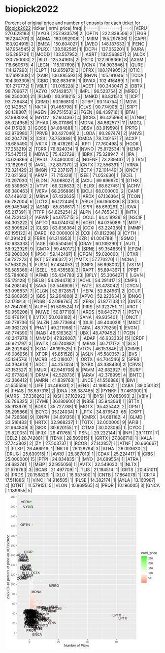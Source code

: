 # biopick2022
Percent of original price and number of entrants for each ticket for [Biopick2022](https://twitter.com/hashtag/Biopick2022)
|ticker | nrml_price| freq|
|:------|----------:|----:|
|VERU   | 270.628183|    1|
|VYGR   | 257.933579|    2|
|OPTN   | 222.839506|    2|
|EIGR   | 167.244701|    3|
|ADMA   | 160.992908|    1|
|MIRM   | 155.297806|    1|
|CAPR   | 153.924915|    2|
|BMEA   | 150.604027|    1|
|AVEO   | 148.187633|    1|
|FENC   | 147.954545|    2|
|PLRX   | 138.592585|    1|
|DCPH   | 137.052201|    1|
|KURA   | 135.285721|    1|
|MODD   | 133.557952|    1|
|ASRT   | 132.568807|    2|
|ALDX   | 130.750000|    2|
|BLU    | 125.341615|    2|
|FSTX   | 122.908366|    8|
|AXSM   | 118.660675|    4|
|LEGN   | 118.107698|    1|
|VCNX   | 114.903846|    1|
|QURE   | 114.127290|    1|
|CLPT   | 112.655972|    3|
|CFRX   | 108.174905|    2|
|OTIC   | 107.692308|    2|
|XAIR   | 106.885593|    8|
|BHVN   | 105.181046|    1|
|TCDA   | 104.393305|    1|
|GBIO   | 102.683616|    1|
|DVAX   | 102.416489|    1|
|VIRI   | 101.270772|    1|
|VBLT   | 101.015228|    2|
|ACET   | 100.343047|    2|
|DBTX   |  98.709677|    1|
|AZYO   |  97.142857|    1|
|IMPL   |  96.523754|    2|
|MREO   |  96.250000|   21|
|RLMD   |  93.919215|    3|
|MNKD   |  93.821510|    1|
|ICPT   |  93.738484|    1|
|CRMD   |  93.186813|    1|
|GTBP   |  93.114754|    1|
|MDVL   |  92.142857|    1|
|NKTX   |  91.465798|    1|
|CLVS   |  90.774908|    2|
|SRPT   |  90.138807|    1|
|AGEN   |  89.751553|    2|
|FGEN   |  88.439716|    1|
|BTAI   |  87.998028|    5|
|MYOV   |  87.604367|    4|
|BCRX   |  86.425993|    6|
|ATNM   |  85.024958|    3|
|PHAR   |  85.011186|    1|
|MDNA   |  84.662577|   11|
|MDGL   |  84.175128|    3|
|GOSS   |  84.084881|    1|
|OBSV   |  83.919598|    1|
|PRTG   |  83.876980|    7|
|PRVB   |  80.427046|    2|
|LQDA   |  80.287474|    2|
|ANVS   |  80.204778|    3|
|CSII   |  78.753989|    1|
|GMDA   |  78.740157|    7|
|ACXP   |  78.685490|    1|
|VKTX   |  78.478261|    4|
|KPTI   |  77.760498|    5|
|HOOK   |  77.253219|    2|
|TCRR   |  76.824034|    1|
|NVNO   |  75.872534|    1|
|HZNP   |  75.547515|    1|
|MDWD   |  75.423729|    1|
|IBRX   |  75.328947|    4|
|IPA    |  74.626866|    4|
|PHIO   |  73.490000|    4|
|NGENF  |  73.239437|    2|
|LTRN   |  73.182957|    3|
|AVXL   |  72.837370|    2|
|CNTX   |  72.556391|    1|
|VRNA   |  72.321429|    2|
|IMGN   |  72.237197|    1|
|BCTX   |  72.101449|    3|
|ONCY   |  72.021583|    1|
|ARMP   |  71.715328|    1|
|ISEE   |  71.052636|    1|
|BCEL   |  70.297030|    1|
|ELDN   |  70.068027|    3|
|ACIU   |  69.696970|    1|
|GTHX   |  69.539667|    2|
|VTVT   |  69.326633|    3|
|BLRX   |  68.627451|    1|
|ACHV   |  68.380463|    1|
|VERV   |  68.266886|    1|
|BCLI   |  68.000000|    2|
|CANF   |  67.449612|    2|
|MRNA   |  67.422635|    1|
|ARDX   |  67.136364|    5|
|TCON   |  66.787004|    6|
|LCTX   |  66.122449|    1|
|ABUS   |  66.066838|    8|
|CRDL   |  65.945946|    2|
|ASND   |  65.836617|    1|
|SPPI   |  65.669291|    2|
|IOVA   |  65.217391|    1|
|TFFP   |  64.825254|    2|
|ALPN   |  64.765343|    1|
|IMTX   |  64.732143|    2|
|ARWR   |  64.675715|    3|
|OCUL   |  64.418938|    8|
|NSCIF  |  64.302222|    1|
|APTO   |  64.074074|    8|
|ACER   |  64.035088|    1|
|MTP    |  63.809524|    2|
|CLSD   |  63.636364|    2|
|CCXI   |  63.224389|    1|
|IMMP   |  62.195122|    4|
|DARE   |  62.000000|    2|
|XXII   |  61.812298|    3|
|CYTH   |  61.391421|    2|
|FBRX   |  61.214953|    1|
|KZR    |  61.004788|    1|
|SGMO   |  60.933333|    7|
|AGE    |  60.550459|    1|
|GRAY   |  60.109290|    1|
|AUTL   |  59.922929|    9|
|GMTX   |  59.450172|    1|
|SRNE   |  59.354839|    1|
|EPZM   |  59.200000|    1|
|IPSC   |  59.142497|    1|
|OPGN   |  59.020000|    1|
|CTXR   |  58.727273|    1|
|IKT    |  57.816327|    2|
|YMTX   |  57.770270|    1|
|NCNA   |  57.563025|    1|
|FUSN   |  57.434053|    2|
|SNPX   |  56.698002|    1|
|VSTM   |  56.585366|    4|
|SEEL   |  56.435583|    3|
|RAPT   |  55.894367|    1|
|PPBT   |  55.784062|    1|
|AFMD   |  55.434783|   23|
|BFLY   |  55.306427|    1|
|LGVN   |  55.178128|    1|
|SELB   |  54.294478|    2|
|ACHL   |  54.291417|    2|
|CMPS   |  54.208145|    1|
|SAVA   |  53.546909|    7|
|FATE   |  53.478042|    1|
|CYCN   |  53.098837|    7|
|CLGN   |  52.872857|    1|
|HEPA   |  52.824561|    2|
|OCUP   |  52.680965|    3|
|GBS    |  52.264808|    2|
|APVO   |  52.223634|    3|
|BNGO   |  52.173913|    1|
|PDSB   |  52.098765|   25|
|XERS   |  51.877133|   12|
|ONTX   |  51.764706|    1|
|AUPH   |  51.508524|   17|
|PIRS   |  51.322751|   11|
|ARCT   |  50.959206|    1|
|NUWE   |  50.877193|    1|
|ARDS   |  50.643777|    1|
|PSTV   |  50.476191|    1|
|LVTX   |  50.038182|    4|
|SANA   |  49.935401|    1|
|ONCT   |  49.779736|   15|
|ALZN   |  49.773684|    1|
|GLSI   |  49.404028|    1|
|MXCT   |  49.362120|    1|
|PHAT   |  49.211998|    1|
|TARA   |  48.779259|    1|
|EVGN   |  48.774390|    1|
|INAB   |  48.519362|    1|
|UBX    |  48.479452|    1|
|PGEN   |  48.247978|    1|
|MNMD   |  47.826087|    1|
|ADAP   |  46.933333|   15|
|CRDF   |  46.921797|    3|
|SWTX   |  46.740882|    1|
|MRNS   |  46.717172|    1|
|SLS    |  46.292948|    1|
|KZIA   |  46.199525|    1|
|VTGN   |  46.153846|    2|
|CMMB   |  46.086956|    1|
|XFOR   |  45.851528|    3|
|ASLN   |  45.580357|    2|
|BVS    |  45.134576|    1|
|MCRB   |  45.018007|    1|
|ORTX   |  44.704546|    5|
|SPRB   |  44.394619|    1|
|ADCT   |  44.257424|    1|
|SYBX   |  43.388430|    2|
|CRVS   |  43.153527|    3|
|IMUX   |  42.946708|    5|
|PAVM   |  42.682927|    9|
|SURF   |  42.677824|    1|
|DRMA   |  42.528736|    1|
|ARAV   |  42.378995|    4|
|BNTC   |  42.366412|    1|
|AMRN   |  41.839763|    1|
|JNCE   |  41.556886|    1|
|BIVI   |  41.555556|    1|
|LIFE   |  41.499331|    2|
|SENS   |  41.198502|    1|
|CABA   |  39.050132|    6|
|PHAS   |  38.697318|    2|
|DNA    |  38.387485|    2|
|PYNKF  |  37.461300|    1|
|AMRS   |  37.338262|    2|
|QSI    |  37.102922|    1|
|BYSI   |  37.086093|    2|
|VBIV   |  36.786325|    2|
|ZYME   |  36.180600|    2|
|NBSE   |  35.943061|    1|
|BTTX   |  35.913978|    1|
|BDSX   |  35.727788|    1|
|MGTX   |  35.425442|    2|
|OPNT   |  35.295866|    1|
|BCYC   |  35.124034|    1|
|LPTX   |  34.876543|   65|
|CKPT   |  34.726688|    9|
|ONPH   |  34.691358|    1|
|CMRX   |  34.681182|    4|
|GLMD   |  33.516483|    1|
|HRTX   |  32.968237|    1|
|TGTX   |  32.000000|    9|
|AFIB   |  31.964809|    3|
|SIOX   |  30.620155|   11|
|CTMX   |  30.023095|    1|
|CYCC   |  29.820051|   11|
|IFRX   |  29.411765|    1|
|PSNL   |  29.222144|    1|
|INFI   |  29.111111|    7|
|CELZ   |  28.742081|    1|
|TENX   |  28.509615|    1|
|GRTX   |  27.886710|    1|
|KALA   |  27.743802|    2|
|ZY     |  27.503737|    1|
|RCOR   |  27.142857|    1|
|ATNF   |  26.666667|    2|
|PLXP   |  26.466916|    1|
|NKTR   |  26.128794|    3|
|ATHA   |  26.093630|    2|
|DRUG   |  25.630915|    1|
|AVRO   |  25.387013|    1|
|CDAK   |  25.224417|    1|
|CRIS   |  25.000000|   15|
|PTPI   |  24.834835|    1|
|MYO    |  24.689554|    1|
|ATRA   |  24.682741|    1|
|MEIP   |  22.955056|    1|
|AVTX   |  22.549020|    1|
|NLTX   |  21.576763|    3|
|BCAB   |  21.497709|    1|
|TLIS   |  21.194514|    1|
|GRTS   |  20.451011|    8|
|PRDS   |  20.158826|    1|
|XLO    |  18.937500|    1|
|CNTB   |  17.864078|    1|
|CRTX   |  17.511886|    1|
|VINC   |  14.916585|    1|
|PLSE   |  14.382174|    1|
|AYLA   |  13.160987|    4|
|QTNT   |  11.579151|    5|
|VLON   |  10.869565|    4|
|PRQR   |  10.196005|    3|
|GNCA   |   1.189655|    5|
![retvspicks](biopicks.png?raw=true)
